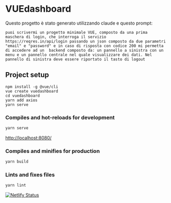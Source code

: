 # VUEdashboard

Questo progetto è stato generato utilizzando claude e questo prompt:

```text
puoi scrivermi un progetto minimale VUE, composto da una prima maschera di login, che interroga il servizio https://reqres.in/api/login passando un json composto da due parametri "email" e "password" e in caso di risposta con codice 200 mi permetta di accedere ad un  backend composto da: un pannello a sinistra con un menu e un pannello centrale nel quale visualizzare dei dati. Nel pannello di sinistra deve essere riportato il tasto di logout
```

## Project setup

```
npm install -g @vue/cli
vue create vuedashboard
cd vuedashboard
yarn add axios
yarn serve
```

### Compiles and hot-reloads for development

```bash
yarn serve
```

<http://localhost:8080/>

### Compiles and minifies for production

```bash
yarn build
```

### Lints and fixes files

```bash
yarn lint
```

[![Netlify Status](https://api.netlify.com/api/v1/badges/8458d1ad-c993-4395-b12e-d87665ba4456/deploy-status)](https://app.netlify.com/sites/mbvuedashboard/deploys)

